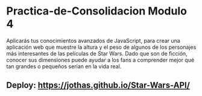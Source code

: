 # Practica-de-Consolidacion Modulo 4
Aplicarás tus conocimientos avanzados de JavaScript, para crear una aplicación web que muestre la altura y el peso de algunos de los personajes más interesantes de las películas de Star Wars. Dado que son de ficción, conocer sus dimensiones puede ayudar a los fans a comprender mejor qué tan grandes o pequeños serían en la vida real.


## Deploy: https://jothas.github.io/Star-Wars-API/
